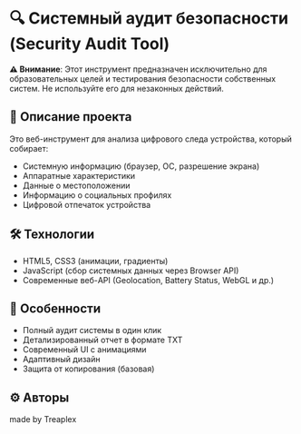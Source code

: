 # 🔍 Системный аудит безопасности (Security Audit Tool)

**⚠️ Внимание**: Этот инструмент предназначен исключительно для образовательных целей и тестирования безопасности собственных систем. Не используйте его для незаконных действий.

## 📌 Описание проекта

Это веб-инструмент для анализа цифрового следа устройства, который собирает:
- Системную информацию (браузер, ОС, разрешение экрана)
- Аппаратные характеристики
- Данные о местоположении
- Информацию о социальных профилях
- Цифровой отпечаток устройства

## 🛠 Технологии

- HTML5, CSS3 (анимации, градиенты)
- JavaScript (сбор системных данных через Browser API)
- Современные веб-API (Geolocation, Battery Status, WebGL и др.)

## 🚀 Особенности

- Полный аудит системы в один клик
- Детализированный отчет в формате TXT
- Современный UI с анимациями
- Адаптивный дизайн
- Защита от копирования (базовая)

## ⚙️ Авторы

made by Treaplex
